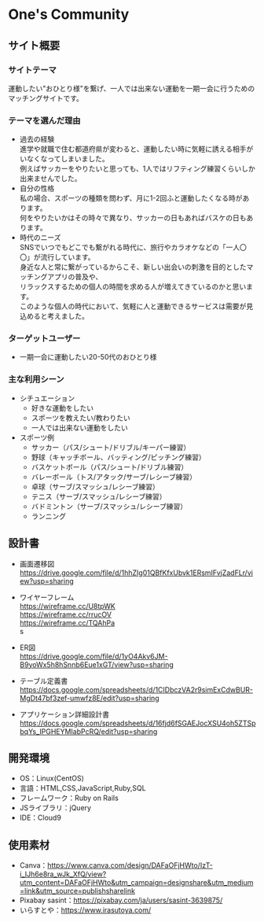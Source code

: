 # One's Community

## サイト概要

### サイトテーマ
運動したい"おひとり様"を繋げ、一人では出来ない運動を一期一会に行うためのマッチングサイトです。  

### テーマを選んだ理由
- 過去の経験<br>
進学や就職で住む都道府県が変わると、運動したい時に気軽に誘える相手がいなくなってしまいました。<br>
例えばサッカーをやりたいと思っても、1人ではリフティング練習くらいしか出来ませんでした。
- 自分の性格<br>
私の場合、スポーツの種類を問わず、月に1-2回ふと運動したくなる時があります。<br>
何をやりたいかはその時々で異なり、サッカーの日もあればバスケの日もあります。
- 時代のニーズ<br>
SNSでいつでもどこでも繋がれる時代に、旅行やカラオケなどの「一人〇〇」が流行しています。<br>
身近な人と常に繋がっているからこそ、新しい出会いの刺激を目的としたマッチングアプリの普及や、<br>
リラックスするための個人の時間を求める人が増えてきているのかと思います。<br>
このような個人の時代において、気軽に人と運動できるサービスは需要が見込めると考えました。

### ターゲットユーザー
- 一期一会に運動したい20-50代のおひとり様

### 主な利用シーン
- シチュエーション
  - 好きな運動をしたい
  - スポーツを教えたい/教わりたい
  - 一人では出来ない運動をしたい
- スポーツ例
  - サッカー（パス/シュート/ドリブル/キーパー練習）
  - 野球（キャッチボール、バッティング/ピッチング練習）
  - バスケットボール（パス/シュート/ドリブル練習）
  - バレーボール（トス/アタック/サーブ/レシーブ練習）
  - 卓球（サーブ/スマッシュ/レシーブ練習）
  - テニス（サーブ/スマッシュ/レシーブ練習）
  - バドミントン（サーブ/スマッシュ/レシーブ練習）
  - ランニング

## 設計書
- 画面遷移図<br>
https://drive.google.com/file/d/1hhZIg01QBfKfxUbvk1ERsmIFvjZadFLr/view?usp=sharing

- ワイヤーフレーム<br>
https://wireframe.cc/U8tpWK<br>
https://wireframe.cc/rrucOV<br>
https://wireframe.cc/TQAhPa<br>
s
- ER図<br>
https://drive.google.com/file/d/1yO4Akv6JM-B9yoWx5h8hSnnb6Eue1xGT/view?usp=sharing

- テーブル定義書<br>
https://docs.google.com/spreadsheets/d/1CIDbczVA2r9simExCdwBUR-MgDt47bf3zef-umwfz8E/edit?usp=sharing

- アプリケーション詳細設計書<br>
https://docs.google.com/spreadsheets/d/16fjd6fSGAEJocXSU4oh5ZTSpbqYs_IPGHEYMIabPcRQ/edit?usp=sharing

## 開発環境
- OS：Linux(CentOS)
- 言語：HTML,CSS,JavaScript,Ruby,SQL
- フレームワーク：Ruby on Rails
- JSライブラリ：jQuery
- IDE：Cloud9

## 使用素材
- Canva：https://www.canva.com/design/DAFaOFjHWto/IzT-i_IJh6e8ra_wJk_XfQ/view?utm_content=DAFaOFjHWto&utm_campaign=designshare&utm_medium=link&utm_source=publishsharelink
- Pixabay sasint：https://pixabay.com/ja/users/sasint-3639875/
- いらすとや：https://www.irasutoya.com/